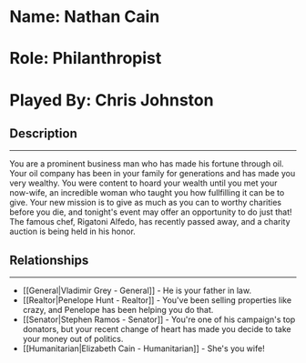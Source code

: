 # Name: Nathan Cain
# Role: Philanthropist
# Played By: Chris Johnston

## Description
---
You are a prominent business man who has made his fortune through oil. Your oil company has been in your family for generations and has made you very wealthy. You were content to hoard your wealth until you met your now-wife, an incredible woman who taught you how fullfilling it can be to give. Your new mission is to give as much as you can to worthy charities before you die, and tonight's event may offer an opportunity to do just that! The famous chef, Rigatoni Alfedo, has recently passed away, and a charity auction is being held in his honor.

## Relationships
---
- [[General|Vladimir Grey - General]] - He is your father in law.
- [[Realtor|Penelope Hunt - Realtor]] - You've been selling properties like crazy, and Penelope has been helping you do that.
- [[Senator|Stephen Ramos - Senator]] - You're one of his campaign's top donators, but your recent change of heart has made you decide to take your money out of politics.
- [[Humanitarian|Elizabeth Cain - Humanitarian]] - She's you wife!